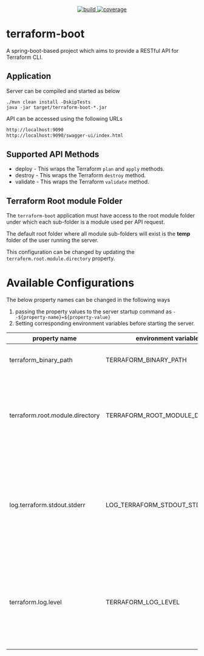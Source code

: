 <p align='center'>
<a href="https://github.com/eclipse-xpanse/terraform-boot/actions/workflows/ci.yml" target="_blank">
    <img src="https://github.com/eclipse-xpanse/terraform-boot/actions/workflows/ci.yml/badge.svg" alt="build">
</a>
<a href="https://opensource.org/licenses/Apache-2.0" target="_blank">
    <img src="https://img.shields.io/badge/License-Apache_2.0-blue.svg" alt="coverage">
  </a>
</p>

# terraform-boot

A spring-boot-based project which aims to provide a RESTful API for Terraform CLI.

## Application

Server can be compiled and started as below

```shell
./mvn clean install -DskipTests
java -jar target/terraform-boot-*.jar
```

API can be accessed using the following URLs

```html
http://localhost:9090
http://localhost:9090/swagger-ui/index.html
```

## Supported API Methods

* deploy - This wraps the Terraform `plan` and `apply` methods.
* destroy - This wraps the Terraform `destroy` method.
* validate - This wraps the Terraform `validate` method.

## Terraform Root module Folder

The `terraform-boot` application must have access to the root module folder under which each sub-folder is a module
used per API request.

The default root folder where all module sub-folders will exist is the **temp** folder of the user running the server.

This configuration can be changed by updating the `terraform.root.module.directory` property.

# Available Configurations

The below property names can be changed in the following ways

1. passing the property values to the server startup command as ``--${property-name}=${property-value}``
2. Setting corresponding environment variables before starting the server.

| property name                   | environment variable            | default value                                    | description                                                                                                           |
|---------------------------------|---------------------------------|--------------------------------------------------|-----------------------------------------------------------------------------------------------------------------------|
| terraform_binary_path           | TERRAFORM_BINARY_PATH           | Terraform available on syspath                   | The path to the terraform binary                                                                                      |
| terraform.root.module.directory | TERRAFORM_ROOT_MODULE_DIRECTORY | /tmp on Linux<br/>\AppData\Local\Temp on Windows | The path to the parent directory where all terraform module directories will be stored at as subdirs                  |
| log.terraform.stdout.stderr     | LOG_TERRAFORM_STDOUT_STDERR     | true                                             | Controls if the command execution output must be logged. If disabled, the output is only returned in the API response |
| terraform.log.level             | TERRAFORM_LOG_LEVEL             | INFO                                             | Controls the log level of the terraform binary. Allowed values are INFO, DEBUG, TRACE, WARN and ERROR                 |                                                                                                                       |